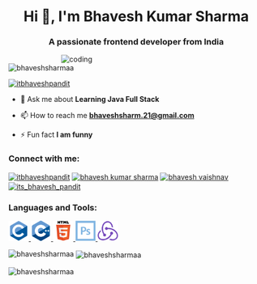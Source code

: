 <h1 align="center">Hi 👋, I'm Bhavesh Kumar Sharma</h1>
<h3 align="center">A passionate frontend developer from India</h3>

<img align="right" alt="coding" width="400" src="https://user-images.githubusercontent.com/55389276/140866485-8fb1c876-9a8f-4d6a-98dc-08c4981eaf70.gif">

<p align="left"> <img src="https://komarev.com/ghpvc/?username=bhaveshsharmaa&label=Profile%20views&color=0e75b6&style=flat" alt="bhaveshsharmaa" /> </p>

<p align="left"> <a href="https://twitter.com/itbhaveshpandit" target="blank"><img src="https://img.shields.io/twitter/follow/itbhaveshpandit?logo=twitter&style=for-the-badge" alt="itbhaveshpandit" /></a> </p>

- 💬 Ask me about **Learning Java Full Stack**

- 📫 How to reach me **bhaveshsharm.21@gmail.com**

- ⚡ Fun fact **I am funny**

<h3 align="left">Connect with me:</h3>
<p align="left">
<a href="https://twitter.com/itbhaveshpandit" target="blank"><img align="center" src="https://raw.githubusercontent.com/rahuldkjain/github-profile-readme-generator/master/src/images/icons/Social/twitter.svg" alt="itbhaveshpandit" height="30" width="40" /></a>
<a href="https://linkedin.com/in/bhavesh kumar sharma" target="blank"><img align="center" src="https://raw.githubusercontent.com/rahuldkjain/github-profile-readme-generator/master/src/images/icons/Social/linked-in-alt.svg" alt="bhavesh kumar sharma" height="30" width="40" /></a>
<a href="https://fb.com/bhavesh vaishnav" target="blank"><img align="center" src="https://raw.githubusercontent.com/rahuldkjain/github-profile-readme-generator/master/src/images/icons/Social/facebook.svg" alt="bhavesh vaishnav" height="30" width="40" /></a>
<a href="https://instagram.com/its_bhavesh_pandit" target="blank"><img align="center" src="https://raw.githubusercontent.com/rahuldkjain/github-profile-readme-generator/master/src/images/icons/Social/instagram.svg" alt="its_bhavesh_pandit" height="30" width="40" /></a>
</p>

<h3 align="left">Languages and Tools:</h3>
<p align="left"> <a href="https://www.cprogramming.com/" target="_blank" rel="noreferrer"> <img src="https://raw.githubusercontent.com/devicons/devicon/master/icons/c/c-original.svg" alt="c" width="40" height="40"/> </a> <a href="https://www.w3schools.com/cpp/" target="_blank" rel="noreferrer"> <img src="https://raw.githubusercontent.com/devicons/devicon/master/icons/cplusplus/cplusplus-original.svg" alt="cplusplus" width="40" height="40"/> </a> <a href="https://www.w3.org/html/" target="_blank" rel="noreferrer"> <img src="https://raw.githubusercontent.com/devicons/devicon/master/icons/html5/html5-original-wordmark.svg" alt="html5" width="40" height="40"/> </a> <a href="https://www.photoshop.com/en" target="_blank" rel="noreferrer"> <img src="https://raw.githubusercontent.com/devicons/devicon/master/icons/photoshop/photoshop-line.svg" alt="photoshop" width="40" height="40"/> </a> <a href="https://redux.js.org" target="_blank" rel="noreferrer"> <img src="https://raw.githubusercontent.com/devicons/devicon/master/icons/redux/redux-original.svg" alt="redux" width="40" height="40"/> </a> </p>

<p><img align="left" src="https://github-readme-stats.vercel.app/api/top-langs?username=bhaveshsharmaa&show_icons=true&locale=en&layout=compact" alt="bhaveshsharmaa" /></p>

<p>&nbsp;<img align="center" src="https://github-readme-stats.vercel.app/api?username=bhaveshsharmaa&show_icons=true&locale=en" alt="bhaveshsharmaa" /></p>

<p><img align="center" src="https://github-readme-streak-stats.herokuapp.com/?user=bhaveshsharmaa&" alt="bhaveshsharmaa" /></p>
